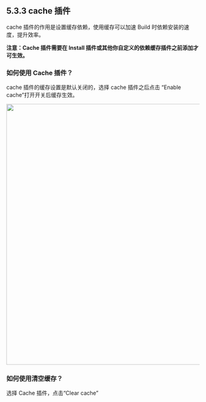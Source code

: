 ## 5.3.3 cache 插件

cache 插件的作用是设置缓存依赖，使用缓存可以加速 Build  时依赖安装的速度，提升效率。

<b>注意：Cache 插件需要在 Install 插件或其他你自定义的依赖缓存插件之前添加才可生效。</b>

### 如何使用 Cache 插件？

cache 插件的缓存设置是默认关闭的，选择 cache 插件之后点击 “Enable cache”打开开关后缓存生效。

<img src="https://dn-shimo-image.qbox.me/1bY7v0E6reM6xOst.png!thumbnail" width=680>


### 如何使用清空缓存？

选择 Cache 插件，点击“Clear cache”
